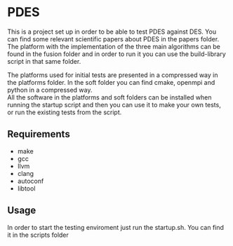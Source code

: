 # PDES

This is a project set up in order to be able to test PDES against DES.
You can find some relevant scientific papers about PDES in the papers folder.
The platform with the implementation of the three main algorithms can be found in the fusion folder and in order to run it you can use the build-library script in that same folder.

The platforms used for initial tests are presented in a compressed way in the platforms folder.
In the soft folder you can find cmake, openmpi and python in a compressed way. \
All the software in the platforms and soft folders can be 
installed when running the startup script and then you can use it to make your own tests, or run the existing tests from the script.

## Requirements
- make
- gcc
- llvm
- clang
- autoconf
- libtool

## Usage
In order to start the testing enviroment just run the startup.sh. You can find it in the scripts folder 
